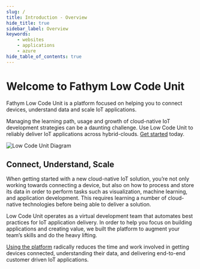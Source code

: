 ```yaml
---
slug: /
title: Introduction - Overview
hide_title: true
sidebar_label: Overview
keywords:
    - websites
    - applications
    - azure
hide_table_of_contents: true
---
```


# Welcome to Fathym Low Code Unit

Fathym Low Code Unit is a platform focused on helping you to connect devices, understand data and scale IoT applications.

Managing the learning path, usage and growth of cloud-native IoT development strategies can be a daunting challenge. Use Low Code Unit to reliably deliver IoT applications across hybrid-clouds. [Get started](https://www.lowcodeunit.com/dashboard) today.

![Low Code Unit Diagram](/img/lowcodeunit-diagram.png)

## Connect, Understand, Scale

When getting started with a new cloud-native IoT solution, you’re not only working towards connecting a device, but also on how to process and store its data in order to perform tasks such as visualization, machine learning, and application development. This requires learning a number of cloud-native technologies before being able to deliver a solution.

Low Code Unit operates as a virtual development team that automates best practices for IoT application delivery.  In order to help you focus on building applications and creating value, we built the platform to augment your team’s skills and do the heavy lifting.

[Using the platform](https://www.lowcodeunit.com/dashboard) radically reduces the time and work involved in getting devices connected, understanding their data, and delivering end-to-end customer driven IoT applications.
